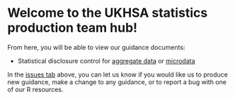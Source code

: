 # Welcome to the UKHSA statistics production team hub! 

From here, you will be able to view our guidance documents:

* Statistical disclosure control for [aggregate data](https://htmlpreview.github.io/?https://github.com/UKHSA-Statistics-Production/knowledge-hub/blob/main/Disclosure%20control/Disclosure-control-for-aggregate-data.html) or [microdata](https://htmlpreview.github.io/?https://github.com/UKHSA-Statistics-Production/knowledge-hub/blob/main/Disclosure%20control/Disclosure-control-for-microdata.html) 

In the [issues tab](https://github.com/UKHSA-Statistics-Production/guidance-and-resources/issues/new/choose) above, you can let us know if you would like us to produce new guidance, make a change to any guidance, or to report a bug with one of our R resources. 
